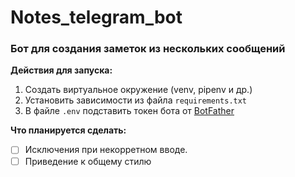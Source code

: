 # Notes_telegram_bot

### Бот для создания заметок из нескольких сообщений

**Действия для запуска:**

1. Создать виртуальное окружение (venv, pipenv и др.)
2. Установить зависимости из файла `requirements.txt`
3. В файле `.env` подставить токен бота от [BotFather](https://t.me/botfather)

**Что планируется сделать:**

- [ ] Исключения при некорретном вводе.
- [ ] Приведение к общему стилю
